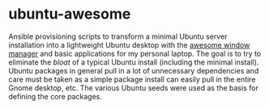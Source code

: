 # ubuntu-awesome

Ansible provisioning scripts to transform a minimal Ubuntu server installation into a lightweight Ubuntu desktop
with the [awesome window manager](https://awesomewm.org) and basic applications for my personal laptop. The goal
is to try to eliminate the _bloat_ of a typical Ubuntu install (including the minimal install). Ubuntu packages
in general pull in a lot of unnecessary dependencies and care must be taken as a simple package install can easily
pull in the entire Gnome desktop, etc. The various Ubuntu seeds were used as the basis for defining the core
packages.

